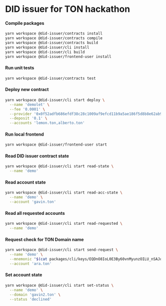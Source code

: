 # DID issuer for TON hackathon 

#### Compile packages
```bash
yarn workspace @did-issuer/contracts install
yarn workspace @did-issuer/contracts compile
yarn workspace @did-issuer/contracts build
yarn workspace @did-issuer/cli install
yarn workspace @did-issuer/cli build
yarn workspace @did-issuer/frontend-user install
```

#### Run unit tests
```bash
yarn workspace @did-issuer/contracts test
```

#### Deploy new contract
```bash
yarn workspace @did-issuer/cli start deploy \
  --name 'demolet' \
  --fee '0.0001' \
  --provider '0x0f52adfb686efdf38c28c1009af9efcd11b9a5ae186f5d8b8e62ab9065052c97' \
  --deposit '0.1' \
  --accounts 'lemon.ton,alberto.ton'
``` 

#### Run local frontend
```bash
yarn workspace @did-issuer/frontend-user start
```

#### Read DID issuer contract state
```bash
yarn workspace @did-issuer/cli start read-state \
  --name 'demo'
``` 

#### Read account state
```bash
yarn workspace @did-issuer/cli start read-acc-state \
  --name 'demo' \
  --account 'gavin.ton'
``` 

#### Read all requested accounts
```bash
yarn workspace @did-issuer/cli start read-requested \
  --name 'demo'
``` 

#### Request check for TON Domain name
```bash
yarn workspace @did-issuer/cli start send-request \
  --name 'demo' \
  --mnemonic "$(cat packages/cli/keys/EQDnO8IoL0E3By60vnMyunzOILU_nSAJo1DmBhEtfniUAj8C)" \
  --account 'ara.ton'
``` 

#### Set account state
```bash
yarn workspace @did-issuer/cli start set-status \
  --name 'demo' \
  --domain 'gavin2.ton' \
  --status 'declined'
``` 
